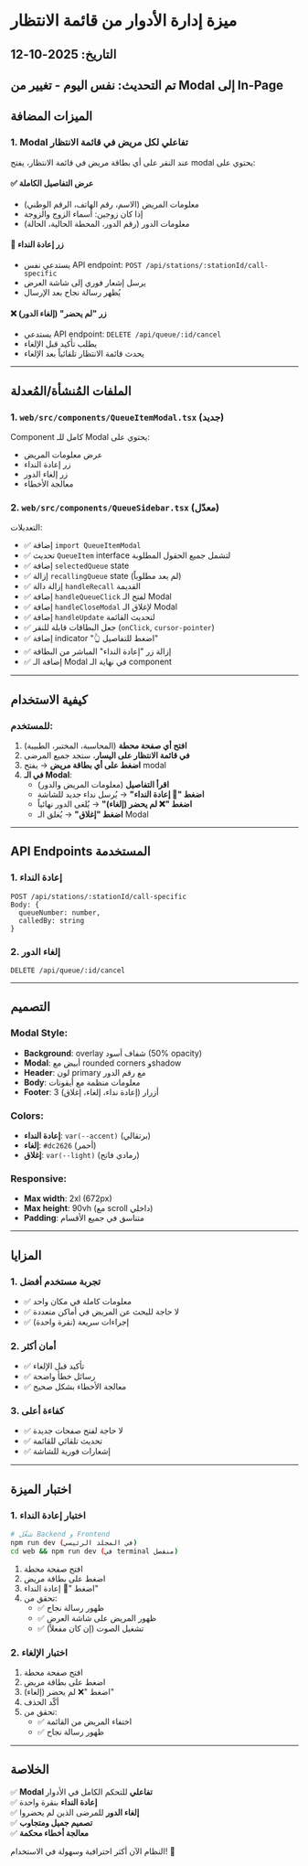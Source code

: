 # ميزة إدارة الأدوار من قائمة الانتظار

## التاريخ: 2025-10-12
## تم التحديث: نفس اليوم - تغيير من Modal إلى In-Page

## الميزات المضافة

### 1. **Modal تفاعلي لكل مريض في قائمة الانتظار**

عند النقر على أي بطاقة مريض في قائمة الانتظار، يفتح modal يحتوي على:

#### ✅ **عرض التفاصيل الكاملة**
- معلومات المريض (الاسم، رقم الهاتف، الرقم الوطني)
- إذا كان زوجين: أسماء الزوج والزوجة
- معلومات الدور (رقم الدور، المحطة الحالية، الحالة)

#### 🔔 **زر إعادة النداء**
- يستدعي نفس API endpoint: `POST /api/stations/:stationId/call-specific`
- يرسل إشعار فوري إلى شاشة العرض
- يُظهر رسالة نجاح بعد الإرسال

#### ❌ **زر "لم يحضر" (إلغاء الدور)**
- يستدعي API endpoint: `DELETE /api/queue/:id/cancel`
- يطلب تأكيد قبل الإلغاء
- يحدث قائمة الانتظار تلقائياً بعد الإلغاء

---

## الملفات المُنشأة/المُعدلة

### 1. **`web/src/components/QueueItemModal.tsx`** (جديد)
Component كامل للـ Modal يحتوي على:
- عرض معلومات المريض
- زر إعادة النداء
- زر إلغاء الدور
- معالجة الأخطاء

### 2. **`web/src/components/QueueSidebar.tsx`** (معدّل)
التعديلات:
- ✅ إضافة `import QueueItemModal`
- ✅ تحديث `QueueItem` interface لتشمل جميع الحقول المطلوبة
- ✅ إضافة `selectedQueue` state
- ✅ إزالة `recallingQueue` state (لم يعد مطلوباً)
- ✅ إزالة دالة `handleRecall` القديمة
- ✅ إضافة `handleQueueClick` لفتح الـ Modal
- ✅ إضافة `handleCloseModal` لإغلاق الـ Modal
- ✅ إضافة `handleUpdate` لتحديث القائمة
- ✅ جعل البطاقات قابلة للنقر (`onClick`, `cursor-pointer`)
- ✅ إضافة indicator "👆 اضغط للتفاصيل"
- ✅ إزالة زر "إعادة النداء" المباشر من البطاقة
- ✅ إضافة الـ Modal في نهاية الـ component

---

## كيفية الاستخدام

### للمستخدم:

1. **افتح أي صفحة محطة** (المحاسبة، المختبر، الطبيبة)
2. **في قائمة الانتظار على اليسار**، ستجد جميع المرضى
3. **اضغط على أي بطاقة مريض** → يفتح modal
4. **في الـ Modal**:
   - **اقرأ التفاصيل** (معلومات المريض والدور)
   - **اضغط "🔔 إعادة النداء"** → يُرسل نداء جديد للشاشة
   - **اضغط "❌ لم يحضر (إلغاء)"** → يُلغى الدور نهائياً
   - **اضغط "إغلاق"** → يُغلق الـ Modal

---

## API Endpoints المستخدمة

### 1. إعادة النداء
```
POST /api/stations/:stationId/call-specific
Body: {
  queueNumber: number,
  calledBy: string
}
```

### 2. إلغاء الدور
```
DELETE /api/queue/:id/cancel
```

---

## التصميم

### Modal Style:
- **Background**: overlay شفاف أسود (50% opacity)
- **Modal**: أبيض مع rounded corners وshadow
- **Header**: لون primary مع رقم الدور
- **Body**: معلومات منظمة مع أيقونات
- **Footer**: 3 أزرار (إعادة نداء، إلغاء، إغلاق)

### Colors:
- **إعادة النداء**: `var(--accent)` (برتقالي)
- **إلغاء**: `#dc2626` (أحمر)
- **إغلاق**: `var(--light)` (رمادي فاتح)

### Responsive:
- **Max width**: 2xl (672px)
- **Max height**: 90vh (مع scroll داخلي)
- **Padding**: متناسق في جميع الأقسام

---

## المزايا

### 1. **تجربة مستخدم أفضل**
- ✅ معلومات كاملة في مكان واحد
- ✅ لا حاجة للبحث عن المريض في أماكن متعددة
- ✅ إجراءات سريعة (نقرة واحدة)

### 2. **أمان أكثر**
- ✅ تأكيد قبل الإلغاء
- ✅ رسائل خطأ واضحة
- ✅ معالجة الأخطاء بشكل صحيح

### 3. **كفاءة أعلى**
- ✅ لا حاجة لفتح صفحات جديدة
- ✅ تحديث تلقائي للقائمة
- ✅ إشعارات فورية للشاشة

---

## اختبار الميزة

### 1. اختبار إعادة النداء
```bash
# شغّل Backend و Frontend
npm run dev (في المجلد الرئيسي)
cd web && npm run dev (في terminal منفصل)
```

1. افتح صفحة محطة
2. اضغط على بطاقة مريض
3. اضغط "🔔 إعادة النداء"
4. تحقق من:
   - ✅ ظهور رسالة نجاح
   - ✅ ظهور المريض على شاشة العرض
   - ✅ تشغيل الصوت (إن كان مفعلاً)

### 2. اختبار الإلغاء
1. افتح صفحة محطة
2. اضغط على بطاقة مريض
3. اضغط "❌ لم يحضر (إلغاء)"
4. أكّد الحذف
5. تحقق من:
   - ✅ اختفاء المريض من القائمة
   - ✅ ظهور رسالة نجاح

---

## الخلاصة

✅ **Modal تفاعلي** للتحكم الكامل في الأدوار  
✅ **إعادة النداء** بنقرة واحدة  
✅ **إلغاء الدور** للمرضى الذين لم يحضروا  
✅ **تصميم جميل ومتجاوب**  
✅ **معالجة أخطاء محكمة**  

النظام الآن أكثر احترافية وسهولة في الاستخدام! 🎉


